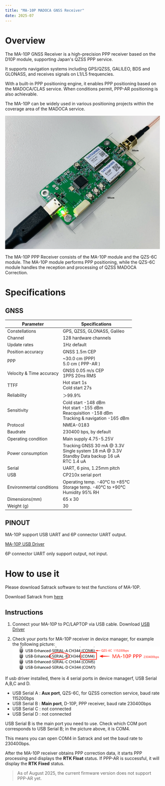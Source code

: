 ```yaml
---
title: "MA-10P MADOCA GNSS Receiver"
date: 2025-07
---
```


# Overview

The MA-10P GNSS Receiver is a high-precision PPP receiver based on the D10P module, supporting Japan's QZSS PPP service.

It supports navigation systems including GPS/QZSS, GALILEO, BDS and GLONASS, and receives signals on L1/L5 frequencies.

With a built-in PPP positioning engine, it enables PPP positioning based on the MADOCA/CLAS service. When conditions permit, PPP-AR positioning is also achievable.

The MA-10P can be widely used in various positioning projects within the coverage area of the MADOCA service.

![MA-10P PPP GNSS Receiver](../../../images/ppp/MA-10P-main-00.png)

The MA-10P PPP Receiver consists of the MA-10P module and the QZS-6C module. The MA-10P module performs PPP positioning, while the QZS-6C module handles the reception and processing of QZSS MADOCA Correction.

# Specifications

## GNSS

| Parameter | Specifications |
| --- | --- |
| Constellations | GPS, QZSS, GLONASS, Galileo |
| Channel | 128 hardware channels |
| Update rates | 1Hz default |
| Position accuracy | GNSS 1.5m CEP |
| PPP | ~30.0 cm (PPP)<br> 5.0 cm ( PPP-AR ) |
| Velocity & Time accuracy | GNSS 0.05 m/s CEP<br>1PPS 20ns RMS |
| TTFF | Hot start 1s<br>Cold start 27s |
| Reliability | ＞99.9% |
| Sensitivity | Cold start -148 dBm<br>Hot start -155 dBm<br>Reacquisition -158 dBm<br>Tracking & navigation -165 dBm |
| Protocol | NMEA-0183 |
| Baudrate | 230400 bps, by default |
| Operating condition | Main supply 4.75-5.25V|
| Power consumption | Tracking GNSS 30 mA @ 3.3V<br>Single system 18 mA @ 3.3V<br>Standby Data backup 16 uA<br>RTC 1.4 uA |
| Serial | UART, 6 pins, 1.25mm pitch|
| USB | CP210x serial port |
| Environmental conditions | Operating temp. -40°C to +85°C<br>Storage temp. -40°C to +90°C<br>Humidity 95% RH |
| Dimensions(mm) | 65 x 30 |
| Weight (g) | 30 |

## PINOUT

MA-10P support USB UART and 6P connector UART output.

[MA-10P USB Driver](../../../assets/driver/CH343SER.zip)

6P connector UART only support output, not input.


# How to use it

Please download Satrack software to test the functions of MA-10P.

Download Satrack from [here](../../../assets/software/satrack_latest.zip)

## Instructions

1. Connect your MA-10P to PC/LAPTOP via USB cable. Download [USB Driver](../../../assets/driver/CH343SER.zip)

2. Check your ports for MA-10P receiver in device manager, for example the following picture:
![ma-10p-ports](../../../images/ppp/ma-10p-ports-identify.png)

If usb driver installed, there is 4 serial ports in device managerf, USB Serial A,B,C and D.

- USB Serial A : **Aux port**, QZS-6C, for QZSS correction service, baud rate 115200bps
- USB Serial B : **Main port**, D-10P, PPP receiver, baud rate 230400bps
- USB Serial C : not connected
- USB Serial D : not connected


USB Serial B is the main port you need to use. Check which COM port corresponds to USB Serial B; in the picture above, it is COM4.

This means you can open COM4 in Satrack and set the baud rate to 230400bps.

After the MA-10P receiver obtains PPP correction data, it starts PPP processing and displays the **RTK Float** status. If PPP-AR is successful, it will display the **RTK Fixed** status.
> As of August 2025, the current firmware version does not support PPP-AR yet.
